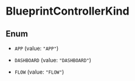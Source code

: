

# BlueprintControllerKind

## Enum


* `APP` (value: `"APP"`)

* `DASHBOARD` (value: `"DASHBOARD"`)

* `FLOW` (value: `"FLOW"`)



